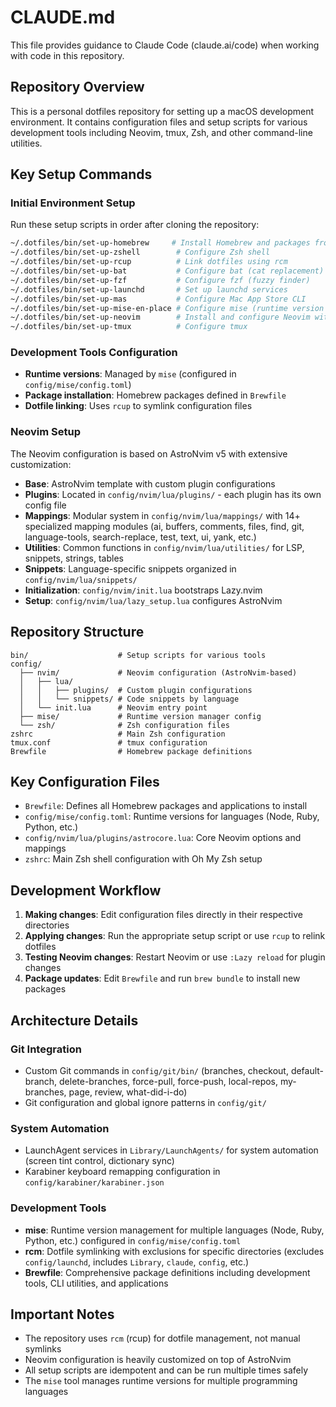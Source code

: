 # CLAUDE.md

This file provides guidance to Claude Code (claude.ai/code) when working with code in this repository.

## Repository Overview

This is a personal dotfiles repository for setting up a macOS development environment. It contains configuration files and setup scripts for various development tools including Neovim, tmux, Zsh, and other command-line utilities.

## Key Setup Commands

### Initial Environment Setup

Run these setup scripts in order after cloning the repository:

```bash
~/.dotfiles/bin/set-up-homebrew     # Install Homebrew and packages from Brewfile
~/.dotfiles/bin/set-up-zshell        # Configure Zsh shell
~/.dotfiles/bin/set-up-rcup          # Link dotfiles using rcm
~/.dotfiles/bin/set-up-bat           # Configure bat (cat replacement)
~/.dotfiles/bin/set-up-fzf           # Configure fzf (fuzzy finder)
~/.dotfiles/bin/set-up-launchd       # Set up launchd services
~/.dotfiles/bin/set-up-mas           # Configure Mac App Store CLI
~/.dotfiles/bin/set-up-mise-en-place # Configure mise (runtime version manager)
~/.dotfiles/bin/set-up-neovim        # Install and configure Neovim with AstroNvim
~/.dotfiles/bin/set-up-tmux          # Configure tmux
```

### Development Tools Configuration

- **Runtime versions**: Managed by `mise` (configured in `config/mise/config.toml`)
- **Package installation**: Homebrew packages defined in `Brewfile`
- **Dotfile linking**: Uses `rcup` to symlink configuration files

### Neovim Setup

The Neovim configuration is based on AstroNvim v5 with extensive customization:

- **Base**: AstroNvim template with custom plugin configurations
- **Plugins**: Located in `config/nvim/lua/plugins/` - each plugin has its own config file
- **Mappings**: Modular system in `config/nvim/lua/mappings/` with 14+ specialized mapping modules (ai, buffers, comments, files, find, git, language-tools, search-replace, test, text, ui, yank, etc.)
- **Utilities**: Common functions in `config/nvim/lua/utilities/` for LSP, snippets, strings, tables
- **Snippets**: Language-specific snippets organized in `config/nvim/lua/snippets/`
- **Initialization**: `config/nvim/init.lua` bootstraps Lazy.nvim
- **Setup**: `config/nvim/lua/lazy_setup.lua` configures AstroNvim

## Repository Structure

```
bin/                    # Setup scripts for various tools
config/
  ├── nvim/             # Neovim configuration (AstroNvim-based)
  │   ├── lua/
  │   │   ├── plugins/  # Custom plugin configurations
  │   │   └── snippets/ # Code snippets by language
  │   └── init.lua      # Neovim entry point
  ├── mise/             # Runtime version manager config
  └── zsh/              # Zsh configuration files
zshrc                   # Main Zsh configuration
tmux.conf               # tmux configuration
Brewfile                # Homebrew package definitions
```

## Key Configuration Files

- `Brewfile`: Defines all Homebrew packages and applications to install
- `config/mise/config.toml`: Runtime versions for languages (Node, Ruby, Python, etc.)
- `config/nvim/lua/plugins/astrocore.lua`: Core Neovim options and mappings
- `zshrc`: Main Zsh shell configuration with Oh My Zsh setup

## Development Workflow

1. **Making changes**: Edit configuration files directly in their respective directories
2. **Applying changes**: Run the appropriate setup script or use `rcup` to relink dotfiles
3. **Testing Neovim changes**: Restart Neovim or use `:Lazy reload` for plugin changes
4. **Package updates**: Edit `Brewfile` and run `brew bundle` to install new packages

## Architecture Details

### Git Integration

- Custom Git commands in `config/git/bin/` (branches, checkout, default-branch, delete-branches, force-pull, force-push, local-repos, my-branches, page, review, what-did-i-do)
- Git configuration and global ignore patterns in `config/git/`

### System Automation

- LaunchAgent services in `Library/LaunchAgents/` for system automation (screen tint control, dictionary sync)
- Karabiner keyboard remapping configuration in `config/karabiner/karabiner.json`

### Development Tools

- **mise**: Runtime version management for multiple languages (Node, Ruby, Python, etc.) configured in `config/mise/config.toml`
- **rcm**: Dotfile symlinking with exclusions for specific directories (excludes `config/launchd`, includes `Library`, `claude`, `config`, etc.)
- **Brewfile**: Comprehensive package definitions including development tools, CLI utilities, and applications

## Important Notes

- The repository uses `rcm` (rcup) for dotfile management, not manual symlinks
- Neovim configuration is heavily customized on top of AstroNvim
- All setup scripts are idempotent and can be run multiple times safely
- The `mise` tool manages runtime versions for multiple programming languages
